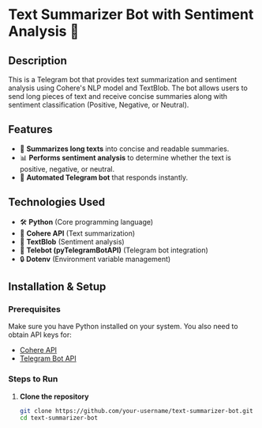 # Text Summarizer Bot with Sentiment Analysis 🤖

## Description
This is a Telegram bot that provides text summarization and sentiment analysis using Cohere's NLP model and TextBlob. The bot allows users to send long pieces of text and receive concise summaries along with sentiment classification (Positive, Negative, or Neutral).

## Features
- 📌 **Summarizes long texts** into concise and readable summaries.
- 📊 **Performs sentiment analysis** to determine whether the text is positive, negative, or neutral.
- 🔄 **Automated Telegram bot** that responds instantly.

## Technologies Used
- 🛠 **Python** (Core programming language)
- 🤖 **Cohere API** (Text summarization)
- 📝 **TextBlob** (Sentiment analysis)
- 📡 **Telebot (pyTelegramBotAPI)** (Telegram bot integration)
- 🔒 **Dotenv** (Environment variable management)

## Installation & Setup
### Prerequisites
Make sure you have Python installed on your system. You also need to obtain API keys for:
- [Cohere API](https://cohere.com/)
- [Telegram Bot API](https://core.telegram.org/bots)

### Steps to Run
1. **Clone the repository**
   ```bash
   git clone https://github.com/your-username/text-summarizer-bot.git
   cd text-summarizer-bot

